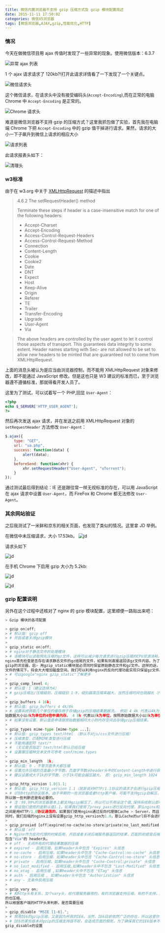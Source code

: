 ```yaml
---
title: 微信内置浏览器不支持 gzip 压缩方式及 gzip 模块配置简述
date: 2015-11-11 17:50:02
categories: 微信X5浏览器
tags: [微信浏览器,AJAX,gzip,性能优化,HTTP]
---
```


### 情况
今天在做微信项目用 ajax 传值时发现了一些异常的现象。使用微信版本：6.3.7

![异常 ajax 列表](http://qcyoung.qiniudn.com/qcyoung/微信内置浏览器不支持gzip压缩方式及gzip模块配置简述/yichang1.png)

1 个 ajax 请求请求了 120kb?!打开此请求详情看了一下发现了一个关键点。

![微信请求头](http://qcyoung.qiniudn.com/qcyoung/微信内置浏览器不支持gzip压缩方式及gzip模块配置简述/weixin_requestheader.png)

这个微信请求，在请求头中没有接受编码头(`Accept-Encoding`),而在正常的电脑 Chrome 中 `Accept-Encoding` 是正常的。

![Chrome 请求头](http://qcyoung.qiniudn.com/qcyoung/微信内置浏览器不支持gzip压缩方式及gzip模块配置简述/chrome_requestheader.png)

难道是微信浏览器不支持 gzip 的压缩方式？这里我抓包做了实验，首先我在电脑端 Chrome 下把 `Accept-Encoding` 中的 gzip 值干掉进行请求。果然，请求的大小一下子飙升到微信上请求的相应大小

![请求列表](http://qcyoung.qiniudn.com/qcyoung/微信内置浏览器不支持gzip压缩方式及gzip模块配置简述/chrome_kill_gzip_list.png)

此请求报表头如下：

![清理头](http://qcyoung.qiniudn.com/qcyoung/微信内置浏览器不支持gzip压缩方式及gzip模块配置简述/chrome_kill_gzip_header.png)

### w3标准
由于在 w3.org 中关于 [XMLHttpRequest](http://www.w3.org/TR/XMLHttpRequest/) 的描述中指出

> 4.6.2 The setRequestHeader() method
> 
> Terminate these steps if header is a case-insensitive match for one of the following headers:
> - Accept-Charset
> - Accept-Encoding
> - Access-Control-Request-Headers
> - Access-Control-Request-Method
> - Connection
> - Content-Length
> - Cookie
> - Cookie2
> - Date
> - DNT
> - Expect
> - Host
> - Keep-Alive
> - Origin
> - Referer
> - TE
> - Trailer
> - Transfer-Encoding
> - Upgrade
> - User-Agent
> - Via

> The above headers are controlled by the user agent to let it control those aspects of transport. This guarantees data integrity to some extent. Header names starting with Sec- are not allowed to be set to allow new headers to be minted that are guaranteed not to come from XMLHttpRequest.

上面的消息头被认为是应当由浏览器控制，而不能用 XMLHttpRequest 对象来修改，即不能通过 JavaScript 修改。但是这也只是 W3 建议的标准而已，至于浏览器遵不遵循标准，那就得看开发人员了。

这里为了测试，可以试着写一个 PHP,回显 `User-Agent`：

```PHP
<?php
echo $_SERVER['HTTP_USER_AGENT'];
?>
```

然后再次发送 ajax 请求，并在发送之前用 XMLHttpRequest 对象的 `setRequestHeader` 方法修改 `User-Agent`：

```javascript
$.ajax({
    type: "GET",
    url: "ua.php",
    success: function(data) {
        alert(data);
    },
    beforeSend: function(xhr) {
        xhr.setRequestHeader("User-Agent", "uTorrent");
    }
});
```

通过测试最后得到结论：IE 还是跟往常一样无视标准的存在，可以用 JavaScript 在 ajax 请求中设置 `User-Agent`，而 FireFox 和 Chrome 都无法修改 `User-Agent`。

### 其余网站验证
之后我测试了一米鲜和京东的相关页面，也发现了类似的情况。这里拿 JD 举例。

在微信中未压缩请求，大小 17.53kb。
![jd](http://qcyoung.qiniudn.com/qcyoung/微信内置浏览器不支持gzip压缩方式及gzip模块配置简述/weixinjd.png)

请求头如下

![jd](http://qcyoung.qiniudn.com/qcyoung/微信内置浏览器不支持gzip压缩方式及gzip模块配置简述/chrome_jd_header副本.png)

在手机 Chrome 下启用 gzip 大小为 5.2kb:

![jd](http://qcyoung.qiniudn.com/qcyoung/微信内置浏览器不支持gzip压缩方式及gzip模块配置简述/mobile_chrome_jd_list.png)

![jd](http://qcyoung.qiniudn.com/qcyoung/微信内置浏览器不支持gzip压缩方式及gzip模块配置简述/mobile_chrome_jd_header.png)


### gzip 配置说明
另外在这个过程中还核对了 nginx 的 gzip 模块配置，这里顺便一路贴出来吧：

```python
> Gzip 模块的各项配置

> gzip on|off;
> # 默认值: gzip off 
> # 开启或者关闭gzip模块
>  
> gzip_static on|off;
> # nginx对于静态文件的处理模块
> # 该模块可以读取预先压缩的gz文件，这样可以减少每次请求进行gzip压缩的CPU资源消耗。该模块启用后，
nginx首先检查是否存在请求静态文件的gz结尾的文件，如果有则直接返回该gz文件内容。为了要兼容不支持
gzip的浏览器，启> 用gzip_static模块就必须同时保留原始静态文件和gz文件。这样的话，在有大量静态
文件的情况下，将会大大增加磁盘空间。我们可以利用nginx的反向代理功能实现只保留gz文件。
> # 可以google"nginx gzip_static"了解更多
>  
> gzip_comp_level 4;
> # 默认值：1（建议选择为4）
> # gzip压缩比/压缩级别，压缩级别 1-9，级别越高压缩率越大，当然压缩时间也就越长（传输快但比较消耗cpu）。
>  
> gzip_buffers 4 16k;
> # 默认值: gzip_buffers 4 4k/8k 
> # 设置系统获取几个单位的缓存用于存储gzip的压缩结果数据流。 例如 4 4k 代表以4k为单位，按照原
始数据大小以4k为单位的4倍申请内存。 4 8k 代表以8k为单位，按照原始数据大小以8k为单位的4倍申请内存。
> # 如果没有设置，默认值是申请跟原始数据相同大小的内存空间去存储gzip压缩结果。
>  
> gzip_types mime-type [mime-type ...];
> # 默认值: gzip_types text/html （默认不对js/css文件进行压缩）
> # 压缩类型，匹配MIME类型进行压缩
> # 不能用通配符 text/*
> # （无论是否指定）text/html默认已经压缩 
> # 设置哪压缩种文本文件可参考 conf/mime.types
>  
> gzip_min_length  1k;
> # 默认值: 0 ，不管页面多大都压缩
> # 设置允许压缩的页面最小字节数，页面字节数从header头中的Content-Length中进行获取。
> # 建议设置成大于1k的字节数，小于1k可能会越压越大。 即: gzip_min_length 1024
>  
> gzip_http_version 1.0|1.1;
> # 默认值: gzip_http_version 1.1（就是说对HTTP/1.1协议的请求才会进行gzip压缩）
> # 识别http的协议版本。由于早期的一些浏览器或者http客户端，可能不支持gzip自解压，用户就会看到乱码，
所以做一些判断还是有必要的。 
> # 注：99.99%的浏览器基本上都支持gzip解压了，所以可以不用设这个值,保持系统默认即可。
> # 假设我们使用的是默认值1.1，如果我们使用了proxy_pass进行反向代理，那么nginx和后端的upstream server
之间是用HTTP/1.0协议通信的，如果我们使用nginx通过反向代理做Cache > Server，而且前端的nginx没有开启gzip，
同时，我们后端的nginx上没有设置gzip_http_version为1.0，那么Cache的url将不会进行gzip压缩
>  
> gzip_proxied [off|expired|no-cache|no-store|private|no_last_modified|no_etag|auth|any] ...;
> # 默认值：off
> # Nginx作为反向代理的时候启用，开启或者关闭后端服务器返回的结果，匹配的前提是后端服务器必须要返回
包含"Via"的 header头。
> # off - 关闭所有的代理结果数据的压缩
> # expired - 启用压缩，如果header头中包含 "Expires" 头信息
> # no-cache - 启用压缩，如果header头中包含 "Cache-Control:no-cache" 头信息
> # no-store - 启用压缩，如果header头中包含 "Cache-Control:no-store" 头信息
> # private - 启用压缩，如果header头中包含 "Cache-Control:private" 头信息
> # no_last_modified - 启用压缩,如果header头中不包含 "Last-Modified" 头信息
> # no_etag - 启用压缩 ,如果header头中不包含 "ETag" 头信息
> # auth - 启用压缩 , 如果header头中包含 "Authorization" 头信息
> # any - 无条件启用压缩
>  
> gzip_vary on;
> # 和http头有关系，加个vary头，给代理服务器用的，有的浏览器支持压缩，有的不支持，所以避免浪费不支持
的也压缩，
所以根据客户端的HTTP头来判断，是否需要压缩
>  
> gzip_disable "MSIE [1-6].";
> # 禁用IE6的gzip压缩，又是因为杯具的IE6。当然，IE6目前依然广泛的存在，所以这里你也可以设置为“MSIE [1-5].”
> # IE6的某些版本对gzip的压缩支持很不好，会造成页面的假死，为了确保其它的IE6版本不出问题，所以建议加上
gzip_disable的设置
```
